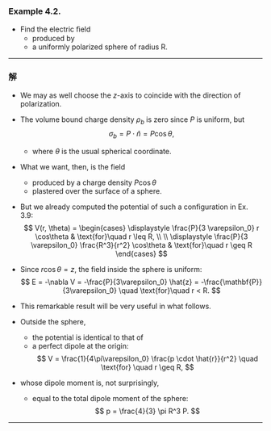 ### Example 4.2. 

- Find the electric ﬁeld 
  - produced by 
  - a uniformly polarized sphere of radius R.

---

### 解

- We may as well choose the $z$-axis to coincide with the direction of polarization. 
- The volume bound charge density $\rho_b$ is zero since $P$ is uniform, but  
$$
\sigma_b = P \cdot \hat{n} = P \cos\theta,
$$

  - where $\theta$ is the usual spherical coordinate. 
- What we want, then, is the field 
  - produced by a charge density $P \cos\theta$ 
  - plastered over the surface of a sphere. 
- But we already computed the potential of such a configuration in Ex. 3.9:
$$
V(r, \theta) =
\begin{cases} 
\displaystyle \frac{P}{3 \varepsilon_0} r \cos\theta & \text{for}\quad r \leq R, 
\\
\\
\displaystyle \frac{P}{3 \varepsilon_0} \frac{R^3}{r^2} \cos\theta & \text{for}\quad r \geq R
\end{cases}
$$


- Since $r \cos\theta = z$, the field inside the sphere is uniform:
$$
E = -\nabla V = -\frac{P}{3\varepsilon_0} \hat{z} = -\frac{\mathbf{P}}{3\varepsilon_0} \quad \text{for}\quad r < R.
$$

- This remarkable result will be very useful in what follows. 
- Outside the sphere, 
  - the potential is identical to that of 
  - a perfect dipole at the origin:
$$
V = \frac{1}{4\pi\varepsilon_0} \frac{p \cdot \hat{r}}{r^2} \quad \text{for} \quad  r \geq R,
$$

- whose dipole moment is, not surprisingly, 
  - equal to the total dipole moment of the sphere:
$$
p = \frac{4}{3} \pi R^3 P.
$$

---

